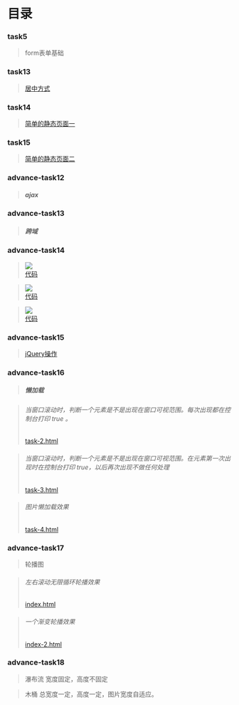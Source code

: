 # 目录
### task5  
>   form表单基础
### task13  

>  [居中方式](http://htmlpreview.github.io/?https://github.com/gaozhidong/blog/blob/master/task13/task13.html)

### task14

>  [简单的静态页面一](https://htmlpreview.github.io/?https://github.com/gaozhidong/blog/blob/master/task14/index.html)    

### task15

>  [简单的静态页面二](http://htmlpreview.github.io/?https://github.com/gaozhidong/blog/blob/master/task15/index.html)    

### advance-task12
>  ##### ajax
    

### advance-task13
>  ##### 跨域


### advance-task14
>   ![](http://home.jscode.me/uploads/default/original/1X/6fa8fcceae2302be6e3edf5040fe24c44c44c77f.gif)</br>
    [代码](http://htmlpreview.github.io/?https://github.com/gaozhidong/blog/blob/master/advance-task14/demo-1/index.html)

>  ![](http://home.jscode.me/uploads/default/original/1X/40ce161fccb9c958ce39bc6caf6b142eec3a1fe8.gif)</br>
[代码](http://htmlpreview.github.io/?https://github.com/gaozhidong/blog/blob/master/advance-task14/demo-2/index.html)

>  ![](http://home.jscode.me/uploads/default/original/1X/bde2c4f39009ac2dec331e18738988e1c650157b.gif)</br>
[代码](http://htmlpreview.github.io/?https://github.com/gaozhidong/blog/blob/master/advance-task14/demo-3/index.html)

### advance-task15

>  [jQuery操作](http://htmlpreview.github.io/?https://github.com/gaozhidong/blog/blob/master/advance-task15/demo-1/index.html)

### advance-task16

>  ##### 懒加载

>  ###### 当窗口滚动时，判断一个元素是不是出现在窗口可视范围。每次出现都在控制台打印 true 。
>  [task-2.html](http://htmlpreview.github.io/?https://github.com/gaozhidong/blog/blob/master/advance-task16/task-2.html)

>  ###### 当窗口滚动时，判断一个元素是不是出现在窗口可视范围。在元素第一次出现时在控制台打印 true，以后再次出现不做任何处理
>  [task-3.html](http://htmlpreview.github.io/?https://github.com/gaozhidong/blog/blob/master/advance-task16/task-3.html)

>  ###### 图片懒加载效果
>  [task-4.html](http://htmlpreview.github.io/?https://github.com/gaozhidong/blog/blob/master/advance-task16/task-4.html)

### advance-task17
>  轮播图

>  ###### 左右滚动无限循环轮播效果
>  [index.html](http://htmlpreview.github.io/?https://github.com/gaozhidong/blog/blob/master/advance-task17/html/index.html)

>  ###### 一个渐变轮播效果
>  [index-2.html](http://htmlpreview.github.io/?https://github.com/gaozhidong/blog/blob/master/advance-task17/html/index-2.html)

### advance-task18
>   瀑布流
    宽度固定，高度不固定

>   木桶
    总宽度一定，高度一定，图片宽度自适应。